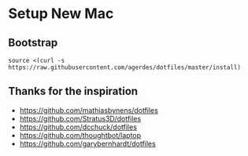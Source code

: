 # Setup New Mac

## Bootstrap

```
source <(curl -s https://raw.githubusercontent.com/agerdes/dotfiles/master/install)
```

## Thanks for the inspiration

* https://github.com/mathiasbynens/dotfiles
* https://github.com/Stratus3D/dotfiles
* https://github.com/dcchuck/dotfiles
* https://github.com/thoughtbot/laptop
* https://github.com/garybernhardt/dotfiles
